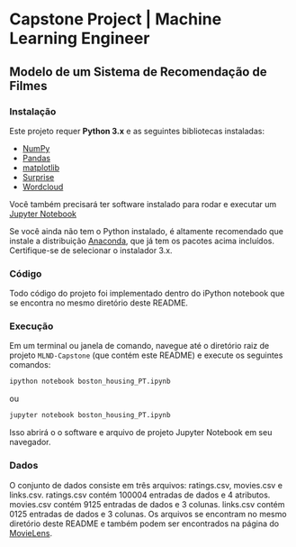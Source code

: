 # Capstone Project | Machine Learning Engineer
## Modelo de um Sistema de Recomendação de Filmes

### Instalação
Este projeto requer **Python 3.x** e as seguintes bibliotecas instaladas:

- [NumPy](http://www.numpy.org/)
- [Pandas](http://pandas.pydata.org)
- [matplotlib](http://matplotlib.org/)
- [Surprise](http://surprise.readthedocs.io/en/stable/index.html)
- [Wordcloud](https://amueller.github.io/word_cloud/)

Você também precisará ter software instalado para rodar e executar um [Jupyter Notebook](http://ipython.org/notebook.html)

Se você ainda não tem o Python instalado, é altamente recomendado que instale a distribuição [Anaconda](http://continuum.io/downloads), que já tem os pacotes acima incluídos. Certifique-se de selecionar o instalador 3.x.

### Código

Todo código do projeto foi implementado dentro do iPython notebook que se encontra no mesmo diretório deste README.

### Execução

Em um terminal ou janela de comando, navegue até o diretório raiz de projeto `MLND-Capstone` (que contém este README) e execute os seguintes comandos:

```bash
ipython notebook boston_housing_PT.ipynb
```  
ou
```bash
jupyter notebook boston_housing_PT.ipynb
```
Isso abrirá o o software e arquivo de projeto Jupyter Notebook em seu navegador.

### Dados
O conjunto de dados consiste em três arquivos: ratings.csv, movies.csv e links.csv. ratings.csv contém 100004 entradas de dados e 4 atributos. movies.csv contém 9125 entradas de dados e 3 colunas. links.csv contém 0125 entradas de dados e 3 colunas. Os arquivos se encontram no mesmo diretório deste README e também podem ser encontrados na página do [MovieLens](https://grouplens.org/datasets/movielens/).
